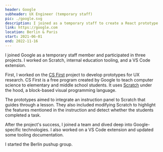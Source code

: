 ```yaml
---
header: Google
subheader: UX Engineer (temporary staff)
pic: ./google.svg
description: I joined as a temporary staff to create a React prototype. After the project's success, I joined a team and dived deep into Google-specific technologies. I also worked on a VS Code extension and updated some of the tooling documentation. I started the Berlin pushup group.
link: https://google.com
location: Berlin & Paris
start: 2021-06-01
end: 2022-11-16
---
```


I joined Google as a temporary staff member and participated in three projects. I worked on Scratch, internal education tooling, and a VS Code extension.

First, I worked on the [CS First](https://csfirst.withgoogle.com/s/en/home) project to develop prototypes for UX research. CS First is a free program created by Google to teach computer science to elementary and middle school students. It uses [Scratch](https://scratch.mit.edu/) under the hood, a block-based visual programming language.

The prototypes aimed to integrate an instruction panel to Scratch that guides through a lesson. They also included modifying Scratch to highlight the features mentioned in the instruction and detect whether the students completed a task.

After the project's success, I joined a team and dived deep into Google-specific technologies. I also worked on a VS Code extension and updated some tooling documentation.

I started the Berlin pushup group.
